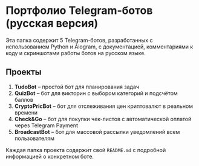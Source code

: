 # Портфолио Telegram-ботов (русская версия)

Эта папка содержит 5 Telegram-ботов, разработанных с использованием Python и Aiogram, с документацией, комментариями к коду и скриншотами работы ботов на русском языке.

## Проекты

1. **TudoBot** – простой бот для планирования задач  
2. **QuizBot** – бот для викторин с выбором категорий и подсчётом баллов  
3. **CryptoPricBot** – бот для отслеживания цен криптовалют в реальном времени  
4. **Check&Go** – бот для покупки чек-листов с автоматической оплатой через Telegram Payment  
5. **BroadcastBot** – бот для массовой рассылки уведомлений всем пользователям

Каждая папка проекта содержит свой `README.md` с подробной информацией о конкретном боте.